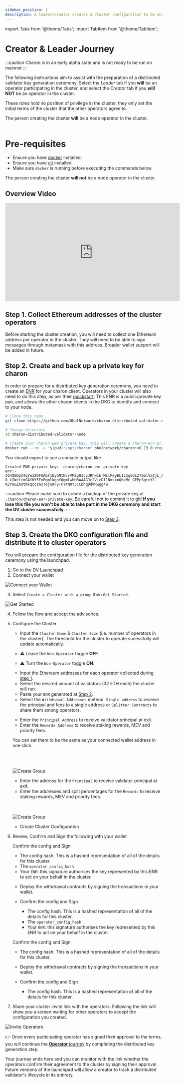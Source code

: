 ```yaml
---
sidebar_position: 1
description: A leader/creator creates a cluster configuration to be shared with operators
---
```

import Tabs from '@theme/Tabs';
import TabItem from '@theme/TabItem';

# Creator & Leader Journey

:::caution
Charon is in an early alpha state and is not ready to be run on mainnet
:::

The following instructions aim to assist with the preparation of a distributed validator key generation ceremony. Select the *Leader* tab if you **will** be an operator participating in the cluster, and select the *Creator* tab if you **will NOT** be an operator in the cluster. 

These roles hold no position of privilege in the cluster, they only set the initial terms of the cluster that the other operators agree to. 

<Tabs groupId="leader-creator">
  <TabItem value="leader" label="Leader" default>
The person creating the cluster <b>will</b> be a node operator in the cluster.<br/><br/>
    <h1>Pre-requisites</h1>
    <ul>
      <li>Ensure you have <a href="https://docs.docker.com/engine/install/" target="_blank">docker</a> installed.</li>
      <li>Ensure you have <a href="https://git-scm.com/downloads" target="_blank">git</a> installed.</li>
      <li>Make sure <code>docker</code> is running before executing the commands below.</li>
    </ul>
  </TabItem>
  <TabItem value="creator" label="Creator">
    The person creating the cluster <b>will not</b> be a node operator in the cluster.
  </TabItem>
</Tabs>

## Overview Video

<p align="center"><iframe width="560" height="315" src="https://www.youtube.com/embed/OK6WE8te33Q" title="YouTube video player" frameborder="0" allow="accelerometer; autoplay; clipboard-write; encrypted-media; gyroscope; picture-in-picture" allowfullscreen></iframe></p>

## Step 1. Collect Ethereum addresses of the cluster operators
Before starting the cluster creation, you will need to collect one Ethereum address per operator in the cluster. They will need to be able to sign messages through metamask with this address. Broader wallet support will be added in future. 

## Step 2. Create and back up a private key for charon

<Tabs groupId="leader-creator">
  <TabItem value="leader" label="Leader" default>

In order to prepare for a distributed key generation ceremony, you need to create an [ENR](docs/int/faq/errors.mdx#enrs-keys) for your charon client. Operators in your cluster will also need to do this step, as per their [quickstart](./quickstart-group-operator#step-2-create-and-back-up-a-private-key-for-charon). This ENR is a public/private key pair, and allows the other charon clients in the DKG to identify and connect to your node.

```sh
# Clone this repo
git clone https://github.com/ObolNetwork/charon-distributed-validator-node.git

# Change directory
cd charon-distributed-validator-node

# Create your charon ENR private key, this will create a charon-enr-private-key file in the .charon directory
docker run --rm -v "$(pwd):/opt/charon" obolnetwork/charon:v0.13.0 create enr
```

You should expect to see a console output like

    Created ENR private key: .charon/charon-enr-private-key
    enr:-JG4QGQpV4qYe32QFUAbY1UyGNtNcrVMip83cvJRhw1brMslPeyELIz3q6dsZ7GblVaCjL_8FKQhF6Syg-O_kIWztimGAYHY5EvPgmlkgnY0gmlwhH8AAAGJc2VjcDI1NmsxoQKzMe_GFPpSqtnYl-mJr8uZAUtmkqccsAx7ojGmFy-FY4N0Y3CCDhqDdWRwgg4u

:::caution
Please make sure to create a backup of the private key at `.charon/charon-enr-private-key`. Be careful not to commit it to git! **If you lose this file you won't be able to take part in the DKG ceremony and start the DV cluster successfully.**
:::
</TabItem>
<TabItem value="creator" label="Creator">

This step is not needed and you can move on to [Step 3](#step-3-create-the-dkg-configuration-file-and-distribute-it-to-cluster-operators).

</TabItem>
</Tabs>

## Step 3. Create the DKG configuration file and distribute it to cluster operators

You will prepare the configuration file for the distributed key generation ceremony using the launchpad.

1. Go to the [DV Launchpad](https://bia.launchpad.obol.tech) 
2. Connect your wallet

  ![Connect your Wallet](/img/Guide01.png)

3. Select `Create a Cluster with a group` then `Get Started`.

  ![Get Started](/img/Guide02.png)

4. Follow the flow and accept the advisories.
5. Configure the Cluster 
    - Input the `Cluster Name` & `Cluster Size` (i.e. number of operators in the cluster). The threshold for the cluster to operate sucessfully will update automatically.
    
    <Tabs groupId="leader-creator">
      <TabItem value="leader" label="Leader" default>
    <ul><li>
    
    ⚠️ Leave the `Non-Operator` toggle <b>OFF</b>.
    
    </li></ul>
      </TabItem>
      <TabItem value="creator" label="Creator">
    <ul><li>
    
    ⚠️ Turn the `Non-Operator` toggle <b>ON</b>.
    
    </li></ul>
      </TabItem>
    </Tabs>

    - Input the Ethereum addresses for each operator collected during [step 1](#step-1-collect-ethereum-addresses-of-the-cluster-operators).
    - Select the desired amount of validators (32 ETH each) the cluster will run.
    - Paste your `ENR` generated at [Step 2](#step-2-create-and-back-up-a-private-key-for-charon).
    - Select the `Withdrawal Addresses` method. `Single address` to receive the principal and fees to a single address or `Splitter Contracts` to share them among operators.
    <Tabs groupId="withdrawl-method">
      <TabItem value="single" label="Single Address">
      <ul>
      <li>Enter the <code>Principal Address</code> to receive validator principal at exit.</li>
      <li>Enter the <code>Rewards Address</code> to receive staking rewards, MEV and priority fees.</li></ul>
      
      You can set them to be the same as your connected wallet address in one click.
      <br></br><br></br>

      ![Create Group](/img/Guide03.png)

      </TabItem>
      <TabItem value="splitter" label="Splitter Contract">
      <ul>
      <li>Enter the address for the <code>Principal</code> to receive validator principal at exit.</li>
      <li>Enter the addresses and split percentages for the <code>Rewards</code> to receive staking rewards, MEV and priority fees.</li></ul><br></br>

      ![Create Group](/img/Guide03-splitter.png)

      </TabItem>
    </Tabs>

    - Create Cluster Configuration



6. Review, Confirm and Sign the following with your wallet

<Tabs groupId="leader-creator">
  <TabItem value="leader" label="Leader" default>
    <ul>
    <Tabs groupId="withdrawl-method">
    <TabItem value="single" label="Single Address">
    Confirm the config and Sign
    <ul>
    <li>The config hash. This is a hashed representation of all of the details for this cluster.</li>
    <li>The <code>operator_config_hash</code></li>
    <li>Your <code>ENR</code>: this signature authorises the key represented by this ENR to act on your behalf in the cluster.</li>
    </ul>
    </TabItem>
    <TabItem value="splitter" label="Splitter Contract">
    <ul><li>Deploy the withdrawal contracts by signing the transactions in your wallet.</li></ul>
    <ul><li>Confirm the config and Sign</li></ul>
    <ul><ul>
    <li>The config hash. This is a hashed representation of all of the details for this cluster.</li>
    <li>The <code>operator_config_hash</code></li>
    <li>Your <code>ENR</code>: this signature authorises the key represented by this ENR to act on your behalf in the cluster.</li>
    </ul></ul>
    </TabItem></Tabs></ul>

  </TabItem>
  <TabItem value="creator" label="Creator">
    <ul>
    <Tabs groupId="withdrawl-method">
    <TabItem value="single" label="Single Address">
    Confirm the config and Sign
    <ul><li>The config hash. This is a hashed representation of all of the details for this cluster.</li></ul>
    </TabItem>
    <TabItem value="splitter" label="Splitter Contract">
    <ul><li>Deploy the withdrawal contracts by signing the transactions in your wallet.</li></ul>
    <ul><li>Confirm the config and Sign</li></ul>
    <ul><ul>
    <li>The config hash. This is a hashed representation of all of the details for this cluster.</li>
    </ul></ul>
    </TabItem></Tabs></ul>
  </TabItem>
</Tabs>

7. Share your cluster invite link with the operators. Following the link will show you a screen waiting for other operators to accept the configuration you created.

  ![Invite Operators](/img/Guide04.png)

<Tabs groupId="leader-creator">
  <TabItem value="leader" label="Leader" default>

   👉 Once every participating operator has signed their approval to the terms, you will continue the [**Operator** journey](./quickstart-group-operator#step-3-run-the-dkg) by completing the distributed key generation step.
  </TabItem>
  <TabItem value="creator" label="Creator">

   Your journey ends here and you can monitor with the link whether the operators confirm their agreement to the cluster by signing their approval. Future versions of the launchpad will allow a creator to track a distributed validator's lifecycle in its entirety.
  </TabItem>
</Tabs>